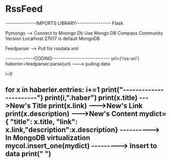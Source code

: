 # RssFeed
---------------IMPORTS LIBRARY-----------------
Flask

Pymongo --> Connect to Moongo Db
Use Mongo DB Compass Community Version
Localhost:27017 is default MongoDB

Feedparser --> Pull for rssdata.xml

--------------CODING----------------------------
url=('rss-url')
haberler=feedparser.parse(url) ---> pulling data

i=0
 
for x in haberler.entries:
     i+=1
     print("-----------------------")
     print(i,".haber")
     print(x.title)              --->New's Title
     print(x.link)               --->New's Link
     print(x.description)        --->New's Content
     mydict={  "title": x.title, "link": x.link,"description":x.description} ----------> In MongoDB virtualization
     mycol.insert_one(mydict)                                                 ---------> Insert to data
     print("     ")
--------------------------------------------------


         
